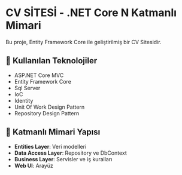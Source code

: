 # CV SİTESİ - .NET Core N Katmanlı Mimari

Bu proje, Entity Framework Core ile geliştirilmiş bir CV Sitesidir.

## 🔧 Kullanılan Teknolojiler
- ASP.NET Core MVC
- Entity Framework Core
- Sql Server
- IoC
- Identity 
- Unit Of Work Design Pattern
- Repository Design Pattern 

## 📁 Katmanlı Mimari Yapısı
- **Entities Layer**: Veri modelleri
- **Data Access Layer**: Repository ve DbContext
- **Business Layer**: Servisler ve iş kuralları
- **Web UI**: Arayüz
